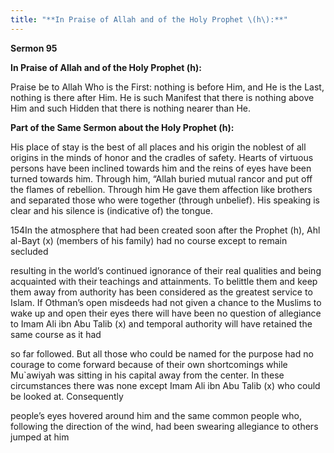 ```yaml
---
title: "**In Praise of Allah and of the Holy Prophet \(h\):**" 
---
```

**Sermon 95**

**In Praise of Allah and of the Holy Prophet \(h\):**

Praise be to Allah Who is the First: nothing is before Him, and He is the Last, nothing is there after Him\. He is such Manifest that there is nothing above Him and such Hidden that there is nothing nearer than He\.

**Part of the Same Sermon about the Holy Prophet \(h\):**

His place of stay is the best of all places and his origin the noblest of all origins in the minds of honor and the cradles of safety\. Hearts of virtuous persons have been inclined towards him and the reins of eyes have been turned towards him\. Through him, “Allah buried mutual rancor and put off the flames of rebellion\. Through him He gave them affection like brothers and separated those who were together \(through unbelief\)\. His speaking is clear and his silence is \(indicative of\) the tongue\.

154In the atmosphere that had been created soon after the Prophet \(h\), Ahl al\-Bayt \(x\) \(members of his family\) had no course except to remain secluded

resulting in the world’s continued ignorance of their real qualities and being acquainted with their teachings and attainments\. To belittle them and keep them away from authority has been considered as the greatest service to Islam\. If Othman’s open misdeeds had not given a chance to the Muslims to wake up and open their eyes there will have been no question of allegiance to Imam Ali ibn Abu Talib \(x\) and temporal authority will have retained the same course as it had

so far followed\. But all those who could be named for the purpose had no courage to come forward because of their own shortcomings while Mu\`awiyah was sitting in his capital away from the center\. In these circumstances there was none except Imam Ali ibn Abu Talib \(x\) who could be looked at\. Consequently

people’s eyes hovered around him and the same common people who, following the direction of the wind, had been swearing allegiance to others jumped at him

<a id="page492"></a>


